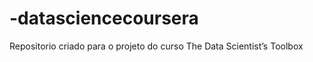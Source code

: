 -datasciencecoursera
====================

Repositorio criado para o projeto do curso The Data Scientist’s Toolbox
